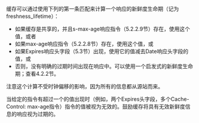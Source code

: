 缓存可以通过使用下列的第一条匹配来计算一个响应的新鲜度生命期（记为freshness_lifetime）：

- 如果缓存是共享的，并且s-max-age响应指令（5.2.2.9节）存在，使用这个值，或者
- 如果max-age响应指令（5.2.2.8节）存在，使用这个值，或
- 如果Expires响应头字段（5.3节）出现，使用它的值减去Date响应头字段的值，或
- 否则，没有明确的过期时间出现在响应中。可以使用一个启发式的新鲜度生命期；查看4.2.2节。

注意这个计算不受时钟偏移的影响，因为所有的信息都从源站而来。

当给定的指令有超过一个的值出现时（例如，两个Expires头字段，多个Cache-Control: max-age指令）指令的值被视为无效的。鼓励缓存将具有无效新鲜度信息的响应视为过期的。